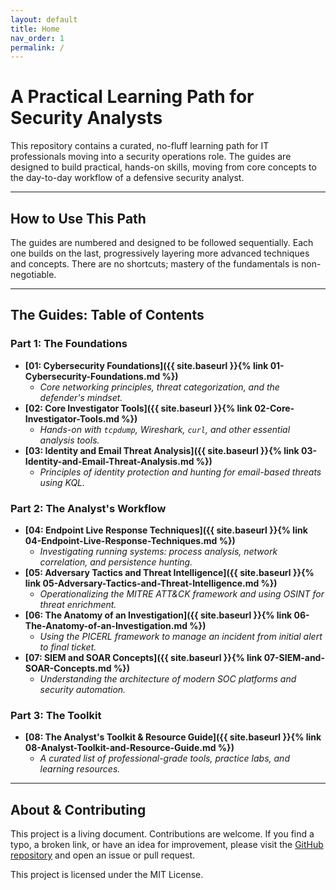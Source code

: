 ```yaml
---
layout: default
title: Home
nav_order: 1
permalink: /
---
```


# A Practical Learning Path for Security Analysts

This repository contains a curated, no-fluff learning path for IT professionals moving into a security operations role. The guides are designed to build practical, hands-on skills, moving from core concepts to the day-to-day workflow of a defensive security analyst.

---

## How to Use This Path

The guides are numbered and designed to be followed sequentially. Each one builds on the last, progressively layering more advanced techniques and concepts. There are no shortcuts; mastery of the fundamentals is non-negotiable.

---

## The Guides: Table of Contents

### **Part 1: The Foundations**

- **[01: Cybersecurity Foundations]({{ site.baseurl }}{% link 01-Cybersecurity-Foundations.md %})**
  - _Core networking principles, threat categorization, and the defender's mindset._
- **[02: Core Investigator Tools]({{ site.baseurl }}{% link 02-Core-Investigator-Tools.md %})**
  - _Hands-on with `tcpdump`, Wireshark, `curl`, and other essential analysis tools._
- **[03: Identity and Email Threat Analysis]({{ site.baseurl }}{% link 03-Identity-and-Email-Threat-Analysis.md %})**
  - _Principles of identity protection and hunting for email-based threats using KQL._

### **Part 2: The Analyst's Workflow**

- **[04: Endpoint Live Response Techniques]({{ site.baseurl }}{% link 04-Endpoint-Live-Response-Techniques.md %})**
  - _Investigating running systems: process analysis, network correlation, and persistence hunting._
- **[05: Adversary Tactics and Threat Intelligence]({{ site.baseurl }}{% link 05-Adversary-Tactics-and-Threat-Intelligence.md %})**
  - _Operationalizing the MITRE ATT&CK framework and using OSINT for threat enrichment._
- **[06: The Anatomy of an Investigation]({{ site.baseurl }}{% link 06-The-Anatomy-of-an-Investigation.md %})**
  - _Using the PICERL framework to manage an incident from initial alert to final ticket._
- **[07: SIEM and SOAR Concepts]({{ site.baseurl }}{% link 07-SIEM-and-SOAR-Concepts.md %})**
  - _Understanding the architecture of modern SOC platforms and security automation._

### **Part 3: The Toolkit**

- **[08: The Analyst's Toolkit & Resource Guide]({{ site.baseurl }}{% link 08-Analyst-Toolkit-and-Resource-Guide.md %})**
  - _A curated list of professional-grade tools, practice labs, and learning resources._

---

## About & Contributing

This project is a living document. Contributions are welcome. If you find a typo, a broken link, or have an idea for improvement, please visit the [GitHub repository](https://github.com/TerjeRu/SOC-Analyst-Learning-Path) and open an issue or pull request.

This project is licensed under the MIT License.
